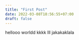 ```yaml
---
title: "First Post"
date: 2022-03-08T18:56:55+07:00
draft: false
---
```


hellooo
worldd
kkkk
lll
jakakaklala
